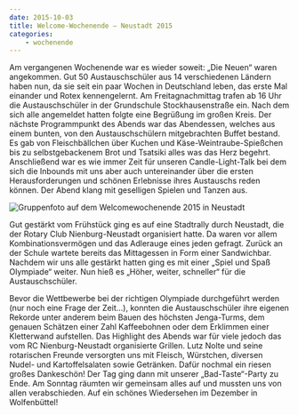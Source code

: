 ```yaml
---
date: 2015-10-03
title: Welcome-Wochenende – Neustadt 2015
categories:
    - wochenende
---
```


Am vergangenen Wochenende war es wieder soweit: „Die Neuen“ waren angekommen. Gut 50 Austauschschüler aus 14
verschiedenen Ländern haben nun, da sie seit ein paar Wochen in Deutschland leben, das erste Mal einander und Rotex
kennengelernt. Am Freitagnachmittag trafen ab 16 Uhr die Austauschschüler in der Grundschule Stockhausenstraße ein. Nach
dem sich alle angemeldet hatten folgte eine Begrüßung im großen Kreis. Der nächste Programmpunkt des Abends war das
Abendessen, welches aus einem bunten, von den Austauschschülern mitgebrachten Buffet bestand. Es gab von Fleischbällchen
über Kuchen und Käse-Weintraube-Spießchen bis zu selbstgebackenem Brot und Tsatsiki alles was das Herz begehrt.
Anschließend war es wie immer Zeit für unseren Candle-Light-Talk bei dem sich die Inbounds mit uns aber auch
untereinander über die ersten Herausforderungen und schönen Erlebnisse ihres Austauschs reden können. Der Abend klang
mit geselligen Spielen und Tanzen aus.

![Gruppenfoto auf dem Welcomewochenende 2015 in Neustadt](/img/2015-neustadt.jpg)

Gut gestärkt vom Frühstück ging es auf eine Stadtrally durch Neustadt, die der Rotary Club Nienburg-Neustadt organisiert
hatte. Da waren vor allem Kombinationsvermögen und das Adlerauge eines jeden gefragt. Zurück an der Schule wartete
bereits das Mittagessen in Form einer Sandwichbar. Nachdem wir uns alle gestärkt hatten ging es mit einer „Spiel und
Spaß Olympiade“ weiter. Nun hieß es „Höher, weiter, schneller“ für die Austauschschüler.

Bevor die Wettbewerbe bei der richtigen Olympiade durchgeführt werden (nur noch eine Frage der Zeit…), konnten die
Austauschschüler ihre eigenen Rekorde unter anderem beim Bauen des höchsten Jenga-Turms, dem genauen Schätzen einer Zahl
Kaffeebohnen oder dem Erklimmen einer Kletterwand aufstellen. Das Highlight des Abends war für viele jedoch das vom RC
Nienburg-Neustadt organisierte Grillen. Lutz Nolte und seine rotarischen Freunde versorgten uns mit Fleisch, Würstchen,
diversen Nudel- und Kartoffelsalaten sowie Getränken. Dafür nochmal ein riesen großes Dankeschön! Der Tag ging dann mit
unserer „Bad-Taste“-Party zu Ende. Am Sonntag räumten wir gemeinsam alles auf und mussten uns von allen verabschieden.
Auf ein schönes Wiedersehen im Dezember in Wolfenbüttel!
